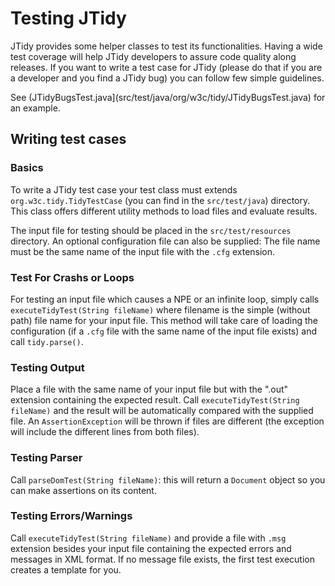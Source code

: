 # Testing JTidy

JTidy provides some helper classes to test its functionalities. Having a wide test coverage will help JTidy developers 
to assure code quality along releases. If you want to write a test case for JTidy (please do that if you are a developer 
and you find a JTidy bug) you can follow few simple guidelines.

See (JTidyBugsTest.java](src/test/java/org/w3c/tidy/JTidyBugsTest.java) for an example.

## Writing test cases

### Basics
To write a JTidy test case your test class must extends `org.w3c.tidy.TidyTestCase` (you can find in the `src/test/java`) 
directory. This class offers different utility methods to load files and evaluate results.

The input file for testing should be placed in the `src/test/resources` directory. An optional configuration file can 
also be supplied: The file name must be the same name of the input file with the `.cfg` extension.

### Test For Crashs or Loops
For testing an input file which causes a NPE or an infinite loop, simply calls `executeTidyTest(String fileName)` where 
filename is the simple (without path) file name for your input file. This method will take care of loading the 
configuration (if a `.cfg` file with the same name of the input file exists) and call `tidy.parse()`.

### Testing Output
Place a file with the same name of your input file but with the ".out" extension containing the expected result. 
Call `executeTidyTest(String fileName)` and the result will be automatically compared with the supplied file. 
An `AssertionException` will be thrown if files are different (the exception will include the different lines from 
both files).

### Testing Parser
Call `parseDomTest(String fileName)`: this will return a `Document` object so you can make assertions on its content.

### Testing Errors/Warnings
Call `executeTidyTest(String fileName)` and provide a file with `.msg` extension besides your input file containing 
the expected errors and messages in XML format. If no message file exists, the first test execution creates a template 
for you.
